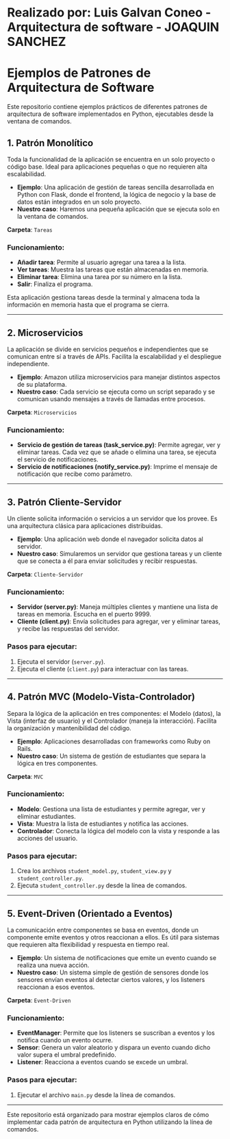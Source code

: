 # Realizado por: Luis Galvan Coneo - Arquitectura de software  - JOAQUIN SANCHEZ 
# Ejemplos de Patrones de Arquitectura de Software

Este repositorio contiene ejemplos prácticos de diferentes patrones de arquitectura de software implementados en Python, ejecutables desde la ventana de comandos.

## 1. Patrón Monolítico
Toda la funcionalidad de la aplicación se encuentra en un solo proyecto o código base. Ideal para aplicaciones pequeñas o que no requieren alta escalabilidad.

- **Ejemplo**: Una aplicación de gestión de tareas sencilla desarrollada en Python con Flask, donde el frontend, la lógica de negocio y la base de datos están integrados en un solo proyecto.
- **Nuestro caso**: Haremos una pequeña aplicación que se ejecuta solo en la ventana de comandos.

**Carpeta**: `Tareas`

### Funcionamiento:
- **Añadir tarea**: Permite al usuario agregar una tarea a la lista.
- **Ver tareas**: Muestra las tareas que están almacenadas en memoria.
- **Eliminar tarea**: Elimina una tarea por su número en la lista.
- **Salir**: Finaliza el programa.

Esta aplicación gestiona tareas desde la terminal y almacena toda la información en memoria hasta que el programa se cierra.

---

## 2. Microservicios
La aplicación se divide en servicios pequeños e independientes que se comunican entre sí a través de APIs. Facilita la escalabilidad y el despliegue independiente.

- **Ejemplo**: Amazon utiliza microservicios para manejar distintos aspectos de su plataforma.
- **Nuestro caso**: Cada servicio se ejecuta como un script separado y se comunican usando mensajes a través de llamadas entre procesos.

**Carpeta**: `Microservicios`

### Funcionamiento:
- **Servicio de gestión de tareas (task_service.py)**: Permite agregar, ver y eliminar tareas. Cada vez que se añade o elimina una tarea, se ejecuta el servicio de notificaciones.
- **Servicio de notificaciones (notify_service.py)**: Imprime el mensaje de notificación que recibe como parámetro.

---

## 3. Patrón Cliente-Servidor
Un cliente solicita información o servicios a un servidor que los provee. Es una arquitectura clásica para aplicaciones distribuidas.

- **Ejemplo**: Una aplicación web donde el navegador solicita datos al servidor.
- **Nuestro caso**: Simularemos un servidor que gestiona tareas y un cliente que se conecta a él para enviar solicitudes y recibir respuestas.

**Carpeta**: `Cliente-Servidor`

### Funcionamiento:
- **Servidor (server.py)**: Maneja múltiples clientes y mantiene una lista de tareas en memoria. Escucha en el puerto 9999.
- **Cliente (client.py)**: Envía solicitudes para agregar, ver y eliminar tareas, y recibe las respuestas del servidor.

### Pasos para ejecutar:
1. Ejecuta el servidor (`server.py`).
2. Ejecuta el cliente (`client.py`) para interactuar con las tareas.

---

## 4. Patrón MVC (Modelo-Vista-Controlador)
Separa la lógica de la aplicación en tres componentes: el Modelo (datos), la Vista (interfaz de usuario) y el Controlador (maneja la interacción). Facilita la organización y mantenibilidad del código.

- **Ejemplo**: Aplicaciones desarrolladas con frameworks como Ruby on Rails.
- **Nuestro caso**: Un sistema de gestión de estudiantes que separa la lógica en tres componentes.

**Carpeta**: `MVC`

### Funcionamiento:
- **Modelo**: Gestiona una lista de estudiantes y permite agregar, ver y eliminar estudiantes.
- **Vista**: Muestra la lista de estudiantes y notifica las acciones.
- **Controlador**: Conecta la lógica del modelo con la vista y responde a las acciones del usuario.

### Pasos para ejecutar:
1. Crea los archivos `student_model.py`, `student_view.py` y `student_controller.py`.
2. Ejecuta `student_controller.py` desde la línea de comandos.

---

## 5. Event-Driven (Orientado a Eventos)
La comunicación entre componentes se basa en eventos, donde un componente emite eventos y otros reaccionan a ellos. Es útil para sistemas que requieren alta flexibilidad y respuesta en tiempo real.

- **Ejemplo**: Un sistema de notificaciones que emite un evento cuando se realiza una nueva acción.
- **Nuestro caso**: Un sistema simple de gestión de sensores donde los sensores envían eventos al detectar ciertos valores, y los listeners reaccionan a esos eventos.

**Carpeta**: `Event-Driven`

### Funcionamiento:
- **EventManager**: Permite que los listeners se suscriban a eventos y los notifica cuando un evento ocurre.
- **Sensor**: Genera un valor aleatorio y dispara un evento cuando dicho valor supera el umbral predefinido.
- **Listener**: Reacciona a eventos cuando se excede un umbral.

### Pasos para ejecutar:
1. Ejecutar el archivo `main.py` desde la línea de comandos.

---

Este repositorio está organizado para mostrar ejemplos claros de cómo implementar cada patrón de arquitectura en Python utilizando la línea de comandos.
